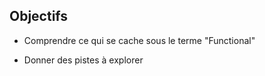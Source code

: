 ##  Objectifs

- Comprendre ce qui se cache sous le terme "Functional"

- Donner des pistes à explorer
